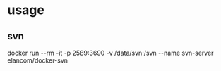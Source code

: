 # usage
## svn
docker run --rm -it -p 2589:3690 -v /data/svn:/svn --name svn-server elancom/docker-svn
